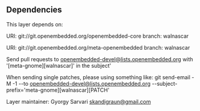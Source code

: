 Dependencies
------------
This layer depends on:

URI: git://git.openembedded.org/openembedded-core
branch: walnascar

URI: git://git.openembedded.org/meta-openembedded
branch: walnascar

Send pull requests to openembedded-devel@lists.openembedded.org with '[meta-gnome][walnascar]' in the subject'

When sending single patches, please using something like:
git send-email -M -1 --to openembedded-devel@lists.openembedded.org --subject-prefix='meta-gnome][walnascar][PATCH'

Layer maintainer: Gyorgy Sarvari <skandigraun@gmail.com>
